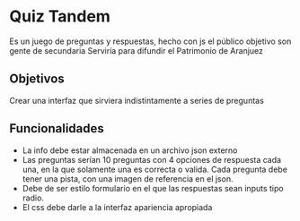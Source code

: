 # Quiz Tandem
Es un juego de preguntas y respuestas, hecho con js
el público objetivo son gente de secundaria 
Serviría para difundir el Patrimonio de Aranjuez
## Objetivos
Crear una interfaz que sirviera indistintamente a series de preguntas
## Funcionalidades
- La info debe estar almacenada en un archivo json externo 
- Las preguntas serían 10 preguntas con 4 opciones de respuesta cada una, en la que solamente una es correcta o valida. Cada pregunta debe tener una pista, con una imagen de referencia en el json.
- Debe de ser estilo formulario en el que las respuestas sean inputs tipo radio.
- El css debe darle a la interfaz apariencia apropiada 